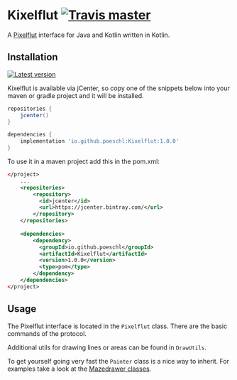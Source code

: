 # Kixelflut [![Travis master](https://img.shields.io/travis/Poeschl/Kixelflut/master.svg?maxAge=3600)](https://travis-ci.org/Poeschl/Kixelflut/)

A [Pixelflut](https://github.com/defnull/pixelflut) interface for Java and Kotlin written in Kotlin.

## Installation

[![Latest version](https://img.shields.io/bintray/v/poeschl/maven/Kixelflut.svg?label=latest%20release&maxAge=3600)](https://bintray.com/poeschl/maven/Kixelflut)

Kixelflut is available via jCenter, so copy one of the snippets below into your maven or gradle project and it will be installed.

```groovy
repositories {
    jcenter()
}

dependencies {
    implementation 'io.github.poeschl:Kixelflut:1.0.0'
}

```

To use it in a maven project add this in the pom.xml:

```xml
</project>
    ...
    <repositories>
        <repository>
          <id>jcenter</id>
          <url>https://jcenter.bintray.com/</url>
        </repository>
    </repositories>
    
    <dependencies> 
        <dependency>
          <groupId>io.github.poeschl</groupId>
          <artifactId>Kixelflut</artifactId>
          <version>1.0.0</version>
          <type>pom</type>
        </dependency>
    </dependencies>
</project>
```


## Usage

The Pixelflut interface is located in the `Pixelflut` class. There are the basic commands of the protocol.

Additional utils for drawing lines or areas can be found in `DrawUtils`.

To get yourself going very fast the `Painter` class is a nice way to inherit.
For examples take a look at the [Mazedrawer classes](https://github.com/Poeschl/PixelMaze/blob/master/src/main/kotlin/io/github/poeschl/pixelflutmaze/labyrinth/LabyrinthDrawer.kt).
